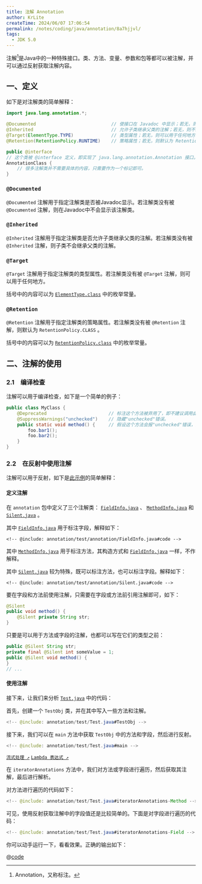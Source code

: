 ```yaml
---
title: 注解 Annotation
author: KrLite
createTime: 2024/06/07 17:06:54
permalink: /notes/coding/java/annotation/8a7hjjvl/
tags:
  - JDK 5.0
---
```


注解[^1]是Java中的一种特殊接口。类、方法、变量、参数和包等都可以被注解，并可以通过反射获取注解内容。

[^1]: Annotation，又称标注。

## 一、定义

如下是对注解类的简单解释：

```java
import java.lang.annotation.*;

@Documented                            // 使接口在 Javadoc 中显示；若无，则不显示。
@Inherited                             // 允许子类继承父类的注解；若无，则不允许。
@Target(ElementType.TYPE)              // 类型属性；若无，则可以用于任何地方。
@Retention(RetentionPolicy.RUNTIME)    // 策略属性；若无，则默认为 RetentionPolicy.CLASS 。

public @interface
// 这个类被 @interface 定义，即实现了 java.lang.annotation.Annotation 接口。
AnnotationClass {
	// 很多注解类并不需要具体的内容，只需要作为一个标记即可。
}
```

### `@Documented`

`@Documented` 注解用于指定注解类是否被Javadoc显示。若注解类没有被 `@Documented` 注解，则在Javadoc中不会显示该注解类。

### `@Inherited`

`@Inherited` 注解用于指定注解类是否允许子类继承父类的注解。若注解类没有被 `@Inherited` 注解，则子类不会继承父类的注解。

### `@Target`

`@Target` 注解用于指定注解类的类型属性。若注解类没有被 `@Target` 注解，则可以用于任何地方。

括号中的内容可以为 [`ElementType.class`](annotation/ElementType.class.md) 中的枚举常量。

### `@Retention`

`@Retention` 注解用于指定注解类的策略属性。若注解类没有被 `@Retention` 注解，则默认为 `RetentionPolicy.CLASS` 。

括号中的内容可以为 [`RetentionPolicy.class`](annotation/RetentionPolicy.class.md) 中的枚举常量。

## 二、注解的使用

### 2.1&emsp;编译检查

注解可以用于编译检查，如下是一个简单的例子：

```java
public class MyClass {
	@Deprecated                       // 标注这个方法被弃用了，即不建议调用此方法。
	@SuppressWarnings("unchecked")    // 隐藏"unchecked"错误。
	public static void method() {     // 假设这个方法会报"unchecked"错误，那么这个错误会被隐藏。
		foo.bar1();
		foo.bar2();
    }
}
```

### 2.2&emsp;在反射中使用注解

注解可以用于反射，如下是[此示例](annotation/test/README.md)的简单解释：

#### 定义注解

在 `annotation` 包中定义了三个注解类： [`FieldInfo.java`](annotation/test/annotation/FieldInfo.java.md) 、 [`MethodInfo.java`](annotation/test/annotation/MethodInfo.java.md) 和 [`Silent.java`](annotation/test/annotation/Silent.java.md) 。

其中 [`FieldInfo.java`](annotation/test/annotation/FieldInfo.java.md) 用于标注字段，解释如下：

```java:no-line-numbers
<!-- @include: annotation/test/annotation/FieldInfo.java#code -->
```

其中 [`MethodInfo.java`](annotation/test/annotation/MethodInfo.java.md) 用于标注方法，其构造方式和 [`FieldInfo.java`](annotation/test/annotation/FieldInfo.java.md) 一样，不作解释。

其中 [`Silent.java`](annotation/test/annotation/Silent.java.md) 较为特殊，既可以标注方法，也可以标注字段。解释如下：

```java:no-line-numbers
<!-- @include: annotation/test/annotation/Silent.java#code -->
```

要在字段和方法前使用注解，只需要在字段或方法前引用注解即可，如下：

```java
@Silent
public void method() {
	@Silent private String str;
}
```

只要是可以用于方法或字段的注解，也都可以写在它们的类型之前：

```java
public @Silent String str;
private final @Silent int someValue = 1;
public @Silent void method() {
}
// ...
```

#### 使用注解

接下来，让我们来分析 [`Test.java`](annotation/test/Test.java.md) 中的代码：

首先，创建一个 `TestObj` 类，并在其中写入一些方法和注解。

```java
<!-- @include: annotation/test/Test.java#TestObj -->
```

接下来，我们可以在 `main` 方法中获取 `TestObj` 中的方法和字段，然后进行反射。

```java
<!-- @include: annotation/test/Test.java#main -->
```

[`流式处理 ↗`](stream.md) [`Lambda 表达式 ↗`](lambda.md)

在 `iteratorAnnotations` 方法中，我们对方法或字段进行遍历，然后获取其注解，最后进行解析。

对方法进行遍历的代码如下：

```java
<!-- @include: annotation/test/Test.java#iteratorAnnotations-Method -->
```

可见，使用反射获取注解中的字段值还是比较简单的。下面是对字段进行遍历的代码：

```java
<!-- @include: annotation/test/Test.java#iteratorAnnotations-Field -->
```

你可以动手运行一下，看看效果。正确的输出如下：

@[code](annotation/test/output.txt)
